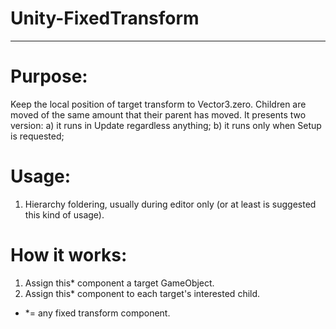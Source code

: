 # Unity-FixedTransform
-------------------------------------------------------

# Purpose: 
Keep the local position of target transform to Vector3.zero.
Children are moved of the same amount that their parent has moved.
It presents two version: a) it runs in Update regardless anything; b) it runs only when Setup is requested;
  
# Usage: 
1) Hierarchy foldering, usually during editor only (or at least is suggested this kind of usage).

# How it works:
1) Assign this* component a target GameObject.
2) Assign this* component to each target's interested child.

* *= any fixed transform component.